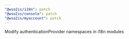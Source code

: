 ```yaml
---
"@wso2is/i18n": patch
"@wso2is/console": patch
"@wso2is/myaccount": patch
---
```


Modify authenticationProvider namespaces in i18n modules
